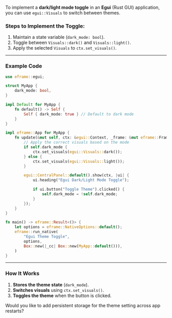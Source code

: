 To implement a **dark/light mode toggle** in an **Egui** (Rust GUI) application, you can use `egui::Visuals` to switch between themes.

### **Steps to Implement the Toggle:**
1. Maintain a state variable (`dark_mode: bool`).
2. Toggle between `Visuals::dark()` and `Visuals::light()`.
3. Apply the selected `Visuals` to `ctx.set_visuals()`.

---

### **Example Code**
```rust
use eframe::egui;

struct MyApp {
    dark_mode: bool,
}

impl Default for MyApp {
    fn default() -> Self {
        Self { dark_mode: true } // Default to dark mode
    }
}

impl eframe::App for MyApp {
    fn update(&mut self, ctx: &egui::Context, _frame: &mut eframe::Frame) {
        // Apply the correct visuals based on the mode
        if self.dark_mode {
            ctx.set_visuals(egui::Visuals::dark());
        } else {
            ctx.set_visuals(egui::Visuals::light());
        }

        egui::CentralPanel::default().show(ctx, |ui| {
            ui.heading("Egui Dark/Light Mode Toggle");

            if ui.button("Toggle Theme").clicked() {
                self.dark_mode = !self.dark_mode;
            }
        });
    }
}

fn main() -> eframe::Result<()> {
    let options = eframe::NativeOptions::default();
    eframe::run_native(
        "Egui Theme Toggle",
        options,
        Box::new(|_cc| Box::new(MyApp::default())),
    )
}
```

---

### **How It Works**
1. **Stores the theme state** (`dark_mode`).
2. **Switches visuals** using `ctx.set_visuals()`.
3. **Toggles the theme** when the button is clicked.

Would you like to add persistent storage for the theme setting across app restarts?
